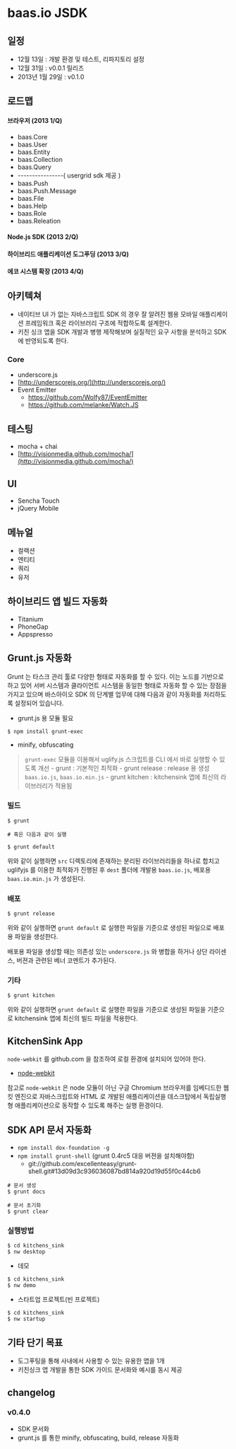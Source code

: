 # baas.io JSDK

## 일정
* 12월 13일 : 개발 환경 및 테스트, 리파지토리 설정
* 12월 31일 : v0.0.1 릴리즈
* 2013년 1월 29일 : v0.1.0

## 로드맵

#### 브라우저 (2013 1/Q)
* baas.Core
* baas.User
* baas.Entity
* baas.Collection
* baas.Query
* ----------------( usergrid sdk 제공 )
* baas.Push
* baas.Push.Message
* baas.File
* baas.Help
* baas.Role
* baas.Releation

#### Node.js SDK (2013 2/Q)
#### 하이브리드 애플리케이션 도그푸딩 (2013 3/Q)
#### 에코 시스템 확장 (2013 4/Q)

## 아키텍쳐
* 네이티브 UI 가 없는 자바스크립트 SDK 의 경우 잘 알려진 웹용 모바일 애플리케이션 프레임워크 혹은 라이브러리 구조에 적합하도록 설계한다.
* 키친 싱크 앱을 SDK 개발과 병행 제작해보며 실질적인 요구 사항을 분석하고 SDK 에 반영되도록 한다.

### Core
* underscore.js
* [http://underscorejs.org/](http://underscorejs.org/)
* Event Emitter
    - https://github.com/Wolfy87/EventEmitter
    - https://github.com/melanke/Watch.JS

## 테스팅
* mocha + chai
* [http://visionmedia.github.com/mocha/](http://visionmedia.github.com/mocha/)

## UI
* Sencha Touch
* jQuery Mobile

## 메뉴얼
* 컬랙션
* 엔티티
* 쿼리
* 유저

## 하이브리드 앱 빌드 자동화
* Titanium
* PhoneGap
* Appspresso

## Grunt.js 자동화

Grunt 는 타스크 관리 툴로 다양한 형태로 자동화를 할 수 있다. 이는 노드를 기반으로 하고 있어 서버 시스템과 클라이언트 시스템을 동일한 형태로 자동화 할 수 있는 장점을 가지고 있으며 바스아이오 SDK 의 단계별 업무에 대해 다음과 같이 자동화를 처리하도록 설정되어 있습니다.

* grunt.js 용 모듈 필요

```
$ npm install grunt-exec
```

* minify, obfuscating

> `grunt-exec` 모듈을 이용해서 uglify.js 스크립트를 CLI 에서 바로 실행할 수 있도록 개선
	- grunt : 기본적인 최적화
	- grunt release : release 용 생성 `baas.io.js`, `baas.io.min.js`
	- grunt kitchen : kitchensink 앱에 최신의 라이브러리가 적용됨

### 빌드

```
$ grunt

# 혹은 다음과 같이 실행

$ grunt default
```

위와 같이 실행하면 `src` 디렉토리에 존재하는 분리된 라이브러리들을 하나로 합치고 uglifyjs 를 이용한 최적화가 진행된 후 `dest` 폴더에 개발용 `baas.io.js`, 배포용 `baas.io.min.js` 가 생성된다.

### 배포

```
$ grunt release
```

위와 같이 실행하면 `grunt default` 로 실행한 파일을 기준으로 생성된 파일으로 배포용 파일을 생성한다. 

배포용 파일을 생성할 때는 의존성 있는 `underscore.js` 와 병합을 하거나 상단 라이센스, 버젼과 관련된 베너 코멘트가 추가된다.

### 기타

```
$ grunt kitchen
```

위와 같이 실행하면 `grunt default` 로 실행한 파일을 기준으로 생성된 파일을 기준으로 kitchensink 앱에 최신의 빌드 파일을 적용한다.

## KitchenSink App

`node-webkit` 를 github.com 을 참조하여 로컬 환경에 설치되어 있어야 한다. 

* [node-webkit](https://github.com/rogerwang/node-webkit)

참고로 `node-webkit` 은 node 모듈이 아닌 구글 Chromium 브라우저를 임베디드한 웹킷 엔진으로 자바스크립트와 HTML 로 개발된 애플리케이션을 데스크탑에서 독립실행형 애플리케이션으로 동작할 수 있도록 해주는 실행 환경이다.


## SDK API 문서 자동화

* `npm install dox-foundation -g`
* `npm install grunt-shell` (grunt 0.4rc5 대응 버젼을 설치해야함)
	- git://github.com/excellenteasy/grunt-shell.git#13d09d3c936036087bd814a920d19d55f0c44cb6
	
```
# 문서 생성
$ grunt docs
```

```
# 문서 초기화
$ grunt clear
```

### 실행방법

```
$ cd kitchens_sink
$ nw desktop
````

* 데모

```
$ cd kitchens_sink
$ nw demo
````

* 스타트업 프로젝트(빈 프로젝트)

```
$ cd kitchens_sink
$ nw startup
````

## 기타 단기 목표
* 도그푸팅을 통해 사내에서 사용할 수 있는 유용한 앱을 1개
* 키친싱크 앱 개발을 통한 SDK 가이드 문서화와 예시를 동시 제공

## changelog

### v0.4.0
* SDK 문서화
* grunt.js 를 통한 minify, obfuscating, build, release 자동화
